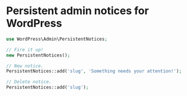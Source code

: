 # Persistent admin notices for WordPress

```php
use WordPress\Admin\PersistentNotices;

// Fire it up!
new PersistentNotices();

// New notice.
PersistentNotices::add('slug', 'Something needs your attention!');

// Delete notice.
PersistentNotices::add('slug');
```
